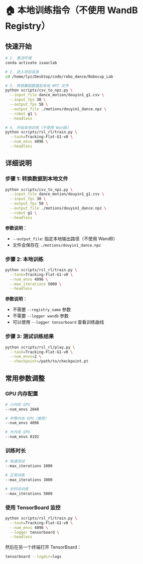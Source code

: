 # 🏠 本地训练指令（不使用 WandB Registry）

## 快速开始

```bash
# 1. 激活环境
conda activate isaaclab

# 2. 进入项目目录
cd /home/lyz/Desktop/code/robo_dance/Robocup_Lab

# 3. 转换舞蹈数据到本地 NPZ 文件
python scripts/csv_to_npz.py \
  --input_file dance_motion/douyin1_g1.csv \
  --input_fps 30 \
  --output_fps 50 \
  --output_file ./motions/douyin1_dance.npz \
  --robot g1 \
  --headless

# 4. 开始本地训练（不使用 WandB）
python scripts/rsl_rl/train.py \
  --task=Tracking-Flat-G1-v0 \
  --num_envs 4096 \
  --headless
```

## 详细说明

### 步骤 1: 转换数据到本地文件

```bash
python scripts/csv_to_npz.py \
  --input_file dance_motion/douyin1_g1.csv \
  --input_fps 30 \
  --output_fps 50 \
  --output_file ./motions/douyin1_dance.npz \
  --robot g1 \
  --headless
```

**参数说明**：
- `--output_file`: 指定本地输出路径（不使用 WandB）
- 文件会保存在 `./motions/douyin1_dance.npz`

### 步骤 2: 本地训练

```bash
python scripts/rsl_rl/train.py \
  --task=Tracking-Flat-G1-v0 \
  --num_envs 4096 \
  --max_iterations 5000 \
  --headless
```

**参数说明**：
- 不需要 `--registry_name` 参数
- 不需要 `--logger wandb` 参数
- 可以使用 `--logger tensorboard` 查看训练曲线

### 步骤 3: 测试训练结果

```bash
python scripts/rsl_rl/play.py \
  --task=Tracking-Flat-G1-v0 \
  --num_envs=2 \
  --checkpoint=/path/to/checkpoint.pt
```

## 常用参数调整

### GPU 内存配置
```bash
# 小内存 GPU
--num_envs 2048

# 中等内存 GPU（推荐）
--num_envs 4096

# 大内存 GPU
--num_envs 8192
```

### 训练时长
```bash
# 快速测试
--max_iterations 1000

# 正常训练
--max_iterations 3000

# 长时间训练
--max_iterations 5000
```

### 使用 TensorBoard 监控
```bash
python scripts/rsl_rl/train.py \
  --task=Tracking-Flat-G1-v0 \
  --num_envs 4096 \
  --logger tensorboard \
  --headless
```

然后在另一个终端打开 TensorBoard：
```bash
tensorboard --logdir=logs
```







